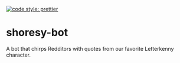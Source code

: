[![code style: prettier](https://img.shields.io/badge/code_style-prettier-ff69b4.svg?style=flat-square)](https://github.com/prettier/prettier)

# shoresy-bot
A bot that chirps Redditors with quotes from our favorite Letterkenny character.
